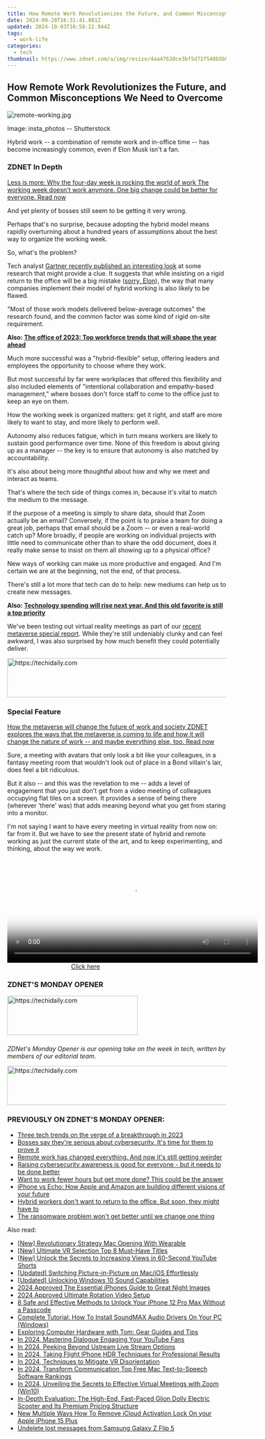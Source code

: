 ```yaml
---
title: How Remote Work Revolutionizes the Future, and Common Misconceptions We Need to Overcome
date: 2024-09-28T16:31:41.801Z
updated: 2024-10-03T16:58:22.944Z
tags:
  - work-life
categories:
  - tech
thumbnail: https://www.zdnet.com/a/img/resize/4aa47630ce3bf5d72f548b5b96d26a212f5d7e7b/2022/05/31/a8b64750-c66c-4527-86ac-bf8a46f6c87a/remote-working-man.jpg?width=278&height=156&fit=crop&auto=webp
---
```


## How Remote Work Revolutionizes the Future, and Common Misconceptions We Need to Overcome

![remote-working.jpg](https://www.zdnet.com/a/img/resize/df33a0a357ad04c307dc2fcb2e844b47cfe1ff18/2021/11/01/15ed9dc4-4196-4699-b28c-475c40481e4c/remote-working.jpg?auto=webp&width=1280)

Image: insta\_photos -- Shutterstock

Hybrid work -- a combination of remote work and in-office time -- has become increasingly common, even if Elon Musk isn't a fan.

### **ZDNET** In Depth

[Less is more: Why the four-day week is rocking the world of work The working week doesn't work anymore. One big change could be better for everyone.  Read now](https://www.zdnet.com/article/less-is-more-why-the-four-day-week-rocking-the-world-of-work/)

And yet plenty of bosses still seem to be getting it very wrong. 

Perhaps that's no surprise, because adopting the hybrid model means rapidly overturning about a hundred years of assumptions about the best way to organize the working week. 

So, what's the problem?

Tech analyst [Gartner recently published an interesting look](https://www.gartner.com/en/articles/think-hybrid-work-doesnt-work-the-data-disagrees) at some research that might provide a clue. It suggests that while insisting on a rigid return to the office will be a big mistake ([sorry, Elon](https://www.zdnet.com/article/elon-musk-tells-twitter-staff-no-more-remote-working/)), the way that many companies implement their model of hybrid working is also likely to be flawed. 

"Most of those work models delivered below-average outcomes" the research found, and the common factor was some kind of rigid on-site requirement. 

**Also: [The office of 2023: Top workforce trends that will shape the year ahead](https://www.zdnet.com/article/what-to-expect-in-the-office-next-year-top-work-trends-to-watch-out-for-in-2023/)**

Much more successful was a "hybrid-flexible" setup, offering leaders and employees the opportunity to choose where they work. 

But most successful by far were workplaces that offered this flexibility and also included elements of "intentional collaboration and empathy-based management," where bosses don't force staff to come to the office just to keep an eye on them.

How the working week is organized matters: get it right, and staff are more likely to want to stay, and more likely to perform well.

Autonomy also reduces fatigue, which in turn means workers are likely to sustain good performance over time. None of this freedom is about giving up as a manager -- the key is to ensure that autonomy is also matched by accountability.

It's also about being more thoughtful about how and why we meet and interact as teams. 

That's where the tech side of things comes in, because it's vital to match the medium to the message.

If the purpose of a meeting is simply to share data, should that Zoom actually be an email? Conversely, if the point is to praise a team for doing a great job, perhaps that email should be a Zoom -- or even a real-world catch up? More broadly, if people are working on individual projects with little need to communicate other than to share the odd document, does it really make sense to insist on them all showing up to a physical office? 

New ways of working can make us more productive and engaged. And I'm certain we are at the beginning, not the end, of that process. 

There's still a lot more that tech can do to help: new mediums can help us to create new messages. 

**Also: [Technology spending will rise next year. And this old favorite is still a top priority](https://www.zdnet.com/article/technology-spending-will-rise-next-year-and-this-old-favourite-is-still-a-top-priority/)**

We've been testing out virtual reality meetings as part of our [recent metaverse special report](https://www.zdnet.com/article/meet-the-companies-that-will-shape-the-metaverse/). While they're still undeniably clunky and can feel awkward, I was also surprised by how much benefit they could potentially deliver.

<!-- affiliate ads begin -->
<a href="https://appsumo.8odi.net/c/5597632/2137379/7443" target="_top" id="2137379">
  <img src="//a.impactradius-go.com/display-ad/7443-2137379" border="0" alt="https://techidaily.com" width="728" height="90"/>
</a>
<img height="0" width="0" src="https://appsumo.8odi.net/i/5597632/2137379/7443" style="position:absolute;visibility:hidden;" border="0" />
<!-- affiliate ads end -->

### Special Feature

[How the metaverse will change the future of work and society ZDNET explores the ways that the metaverse is coming to life and how it will change the nature of work -- and maybe everything else, too.  Read now](https://www.zdnet.com/topic/how-the-metaverse-will-change-the-future-of-work-and-society/)

Sure, a meeting with avatars that only look a bit like your colleagues, in a fantasy meeting room that wouldn't look out of place in a Bond villain's lair, does feel a bit ridiculous. 

But it also -- and this was the revelation to me -- adds a level of engagement that you just don't get from a video meeting of colleagues occupying flat tiles on a screen. It provides a sense of being there (wherever 'there' was) that adds meaning beyond what you get from staring into a monitor. 

I'm not saying I want to have every meeting in virtual reality from now on: far from it. But we have to see the present state of hybrid and remote working as just the current state of the art, and to keep experimenting, and thinking, about the way we work.

<!-- affiliate ads begin -->
<span id="1983474">
					<video width="576" height="240" style="cursor:pointer"
           poster="//a.impactradius-go.com/display-clicktoplayimage/1983474.png"
           onclick="if(!this.playClicked){this.play();this.setAttribute('controls',true);this.playClicked=true;}">
	   <source src="//a.impactradius-go.com/display-ad/22993-1983474">
	   <img src="//a.impactradius-go.com/display-clicktoplayimage/1983474.png" style="border: none; height: 100%; width: 100%; object-fit: contain">
	</video>
	<div style="width:360px;text-align:center"><a href="javascript:window.open(decodeURIComponent('https%3A%2F%2Fhomestyler.sjv.io%2Fc%2F5597632%2F1983474%2F22993'), '_blank');void(0);">Click here</a></div>
</span>
<img height="0" width="0" src="https://imp.pxf.io/i/5597632/1983474/22993" style="position:absolute;visibility:hidden;" border="0" />
<!-- affiliate ads end -->

### **ZDNET'S MONDAY OPENER** 

<!-- affiliate ads begin -->
<a href="https://aligracehair.sjv.io/c/5597632/2006914/19272" target="_top" id="2006914">
  <img src="//a.impactradius-go.com/display-ad/19272-2006914" border="0" alt="https://techidaily.com" width="300" height="90"/>
</a>
<img height="0" width="0" src="https://aligracehair.sjv.io/i/5597632/2006914/19272" style="position:absolute;visibility:hidden;" border="0" />
<!-- affiliate ads end -->

### 

_ZDNet's Monday Opener is our opening take on the week in tech, written by members of our editorial team._ 

<!-- affiliate ads begin -->
<a href="https://aligracehair.sjv.io/c/5597632/1896510/19272" target="_top" id="1896510">
  <img src="//a.impactradius-go.com/display-ad/19272-1896510" border="0" alt="https://techidaily.com" width="728" height="90"/>
</a>
<img height="0" width="0" src="https://aligracehair.sjv.io/i/5597632/1896510/19272" style="position:absolute;visibility:hidden;" border="0" />
<!-- affiliate ads end -->

### **PREVIOUSLY ON ZDNET'S MONDAY OPENER:**

* [Three tech trends on the verge of a breakthrough in 2023](https://www.zdnet.com/article/three-tech-trends-on-the-verge-of-a-breakthrough-in-2023/)
* [Bosses say they're serious about cybersecurity. It's time for them to prove it](https://www.zdnet.com/article/bosses-say-theyre-serious-about-cybersecurity-its-time-for-them-to-prove-it/)
* [Remote work has changed everything. And now it's still getting weirder](https://www.zdnet.com/article/remote-work-has-changed-everything-and-its-still-getting-weirder/)
* [Raising cybersecurity awareness is good for everyone - but it needs to be done better](https://www.zdnet.com/article/raising-cybersecurity-awareness-is-good-for-everyone-but-it-needs-to-be-done-better/)
* [Want to work fewer hours but get more done? This could be the answer](https://www.zdnet.com/article/the-four-day-workweek-why-now-is-the-best-time-to-try-something-radically-and-new/)
* [iPhone vs Echo: How Apple and Amazon are building different visions of your future](https://www.zdnet.com/article/apple-and-amazon-have-different-visions-of-the-future-neither-is-totally-right/)
* [Hybrid workers don't want to return to the office. But soon, they might have to](https://www.zdnet.com/article/hybrid-workers-dont-want-to-return-to-the-office-but-soon-they-might-have-to/)
* [The ransomware problem won't get better until we change one thing](https://www.zdnet.com/article/the-ransomware-problem-wont-get-better-until-we-change-one-thing/)

<ins class="adsbygoogle"
     style="display:block"
     data-ad-format="autorelaxed"
     data-ad-client="ca-pub-7571918770474297"
     data-ad-slot="1223367746"></ins>

<ins class="adsbygoogle"
     style="display:block"
     data-ad-client="ca-pub-7571918770474297"
     data-ad-slot="8358498916"
     data-ad-format="auto"
     data-full-width-responsive="true"></ins>

<span class="atpl-alsoreadstyle">Also read:</span>
<div><ul>
<li><a href="https://extra-guidance.techidaily.com/new-revolutionary-strategy-mac-opening-with-wearable/"><u>[New] Revolutionary Strategy Mac Opening With Wearable</u></a></li>
<li><a href="https://some-tips.techidaily.com/new-ultimate-vr-selection-top-8-must-have-titles/"><u>[New] Ultimate VR Selection Top 8 Must-Have Titles</u></a></li>
<li><a href="https://youtube-sure.techidaily.com/nlock-the-secrets-to-increasing-views-in-60-second-youtube-shorts/"><u>[New] Unlock the Secrets to Increasing Views in 60-Second YouTube Shorts</u></a></li>
<li><a href="https://some-tips.techidaily.com/updated-switching-picture-in-picture-on-macios-effortlessly/"><u>[Updated] Switching Picture-in-Picture on Mac/iOS Effortlessly</u></a></li>
<li><a href="https://some-tips.techidaily.com/updated-unlocking-windows-10-sound-capabilities/"><u>[Updated] Unlocking Windows 10 Sound Capabilities</u></a></li>
<li><a href="https://some-tips.techidaily.com/2024-approved-the-essential-iphones-guide-to-great-night-images/"><u>2024 Approved The Essential iPhones Guide to Great Night Images</u></a></li>
<li><a href="https://some-tips.techidaily.com/2024-approved-ultimate-rotation-video-setup/"><u>2024 Approved Ultimate Rotation Video Setup</u></a></li>
<li><a href="https://ios-unlock.techidaily.com/8-safe-and-effective-methods-to-unlock-your-iphone-12-pro-max-without-a-passcode-by-drfone-ios/"><u>8 Safe and Effective Methods to Unlock Your iPhone 12 Pro Max Without a Passcode</u></a></li>
<li><a href="https://driver-download.techidaily.com/complete-tutorial-how-to-install-soundmax-audio-drivers-on-your-pc-windows/"><u>Complete Tutorial: How To Install SoundMAX Audio Drivers On Your PC (Windows)</u></a></li>
<li><a href="https://hardware-reviews.techidaily.com/exploring-computer-hardware-with-tom-gear-guides-and-tips/"><u>Exploring Computer Hardware with Tom: Gear Guides and Tips</u></a></li>
<li><a href="https://extra-guidance.techidaily.com/in-2024-mastering-dialogue-engaging-your-youtube-fans/"><u>In 2024, Mastering Dialogue Engaging Your YouTube Fans</u></a></li>
<li><a href="https://article-helps.techidaily.com/in-2024-peeking-beyond-ustream-live-stream-options/"><u>In 2024, Peeking Beyond Ustream Live Stream Options</u></a></li>
<li><a href="https://some-tips.techidaily.com/in-2024-taking-flight-iphone-hdr-techniques-for-professional-results/"><u>In 2024, Taking Flight IPhone HDR Techniques for Professional Results</u></a></li>
<li><a href="https://some-tips.techidaily.com/in-2024-techniques-to-mitigate-vr-disorientation/"><u>In 2024, Techniques to Mitigate VR Disorientation</u></a></li>
<li><a href="https://some-tips.techidaily.com/in-2024-transform-communication-top-free-mac-text-to-speech-software-rankings/"><u>In 2024, Transform Communication Top Free Mac Text-to-Speech Software Rankings</u></a></li>
<li><a href="https://some-tips.techidaily.com/in-2024-unveiling-the-secrets-to-effective-virtual-meetings-with-zoom-win10/"><u>In 2024, Unveiling the Secrets to Effective Virtual Meetings with Zoom (Win10)</u></a></li>
<li><a href="https://buynow-reviews.techidaily.com/in-depth-evaluation-the-high-end-fast-paced-glion-dolly-electric-scooter-and-its-premium-pricing-structure/"><u>In-Depth Evaluation: The High-End, Fast-Paced Glion Dolly Electric Scooter and Its Premium Pricing Structure</u></a></li>
<li><a href="https://activate-lock.techidaily.com/new-multiple-ways-how-to-remove-icloud-activation-lock-on-your-apple-iphone-15-plus-by-drfone-ios/"><u>New Multiple Ways How To Remove iCloud Activation Lock On your Apple iPhone 15 Plus</u></a></li>
<li><a href="https://techidaily.com/undelete-lost-messages-from-samsung-galaxy-z-flip-5-by-fonelab-android-recover-messages/"><u>Undelete lost messages from Samsung Galaxy Z Flip 5</u></a></li>
</ul></div>

